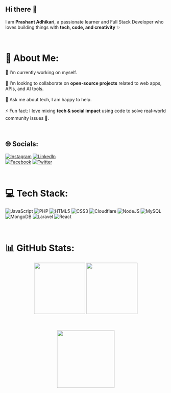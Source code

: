 ## Hi there 👋  
I am **Prashant Adhikari**, a passionate learner and Full Stack Developer who loves building things with **tech, code, and creativity** ✨  

<br/>

# 💫 About Me:
🔭 I’m currently working on myself.<br>  
🤝 I’m looking to collaborate on **open-source projects** related to web apps, APIs, and AI tools.<br>  
💬 Ask me about tech, I am happy to help.<br>  
⚡ Fun fact: I love mixing **tech & social impact** using code to solve real-world community issues 🚀.  

<br/>

## 🌐 Socials:
[![Instagram](https://img.shields.io/badge/Instagram-%23E4405F.svg?logo=Instagram&logoColor=white)](https://instagram.com/iamprashantadhikary) 
[![LinkedIn](https://img.shields.io/badge/LinkedIn-%230077B5.svg?logo=linkedin&logoColor=white)](https://linkedin.com/in/iamprashantadhikari)  
[![Facebook](https://img.shields.io/badge/Facebook-%231877F2.svg?logo=Facebook&logoColor=white)](https://facebook.com/iamprashantadhikari) 
[![Twitter](https://img.shields.io/badge/Twitter-%231DA1F2.svg?logo=Twitter&logoColor=white)](https://twitter.com/iamprashantadh)

<br/>

# 💻 Tech Stack:
![JavaScript](https://img.shields.io/badge/javascript-%23323330.svg?style=for-the-badge&logo=javascript&logoColor=%23F7DF1E) 
![PHP](https://img.shields.io/badge/php-%23777BB4.svg?style=for-the-badge&logo=php&logoColor=white) 
![HTML5](https://img.shields.io/badge/html5-%23E34F26.svg?style=for-the-badge&logo=html5&logoColor=white) 
![CSS3](https://img.shields.io/badge/css3-%231572B6.svg?style=for-the-badge&logo=css3&logoColor=white) 
![Cloudflare](https://img.shields.io/badge/Cloudflare-F38020?style=for-the-badge&logo=Cloudflare&logoColor=white) 
![NodeJS](https://img.shields.io/badge/node.js-6DA55F?style=for-the-badge&logo=node.js&logoColor=white) 
![MySQL](https://img.shields.io/badge/mysql-4479A1.svg?style=for-the-badge&logo=mysql&logoColor=white) 
![MongoDB](https://img.shields.io/badge/MongoDB-%234ea94b.svg?style=for-the-badge&logo=mongodb&logoColor=white) 
![Laravel](https://img.shields.io/badge/laravel-%23FF2D20.svg?style=for-the-badge&logo=laravel&logoColor=white) 
![React](https://img.shields.io/badge/react-%2320232a.svg?style=for-the-badge&logo=react&logoColor=%2361DAFB)  

<br/>

# 📊 GitHub Stats:

<div align="center">
  
  <img src="https://github-readme-stats.vercel.app/api?username=iamprashantadhikari&theme=dark&hide_border=false&include_all_commits=false&count_private=false" height="160px"/> 
  <img src="https://github-readme-stats.vercel.app/api/top-langs/?username=iamprashantadhikari&theme=dark&hide_border=false&include_all_commits=false&count_private=false&layout=compact" height="160px"/>

  <br/><br/>
  <img src="https://nirzak-streak-stats.vercel.app/?user=iamprashantadhikari&theme=dark&hide_border=false" height="180px"/>

</div>

